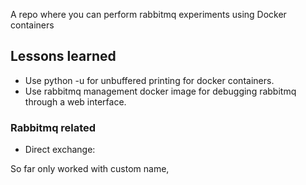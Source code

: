 A repo where you can perform rabbitmq experiments using Docker containers



## Lessons learned

* Use python -u for unbuffered printing for docker containers.
* Use rabbitmq management docker image for debugging rabbitmq through a web
  interface.


### Rabbitmq related

* Direct exchange:

So far only worked with custom name, 
